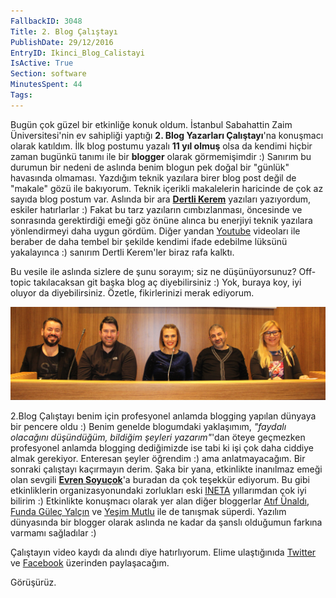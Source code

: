 ```yaml
---
FallbackID: 3048
Title: 2. Blog Çalıştayı
PublishDate: 29/12/2016
EntryID: Ikinci_Blog_Calistayi
IsActive: True
Section: software
MinutesSpent: 44
Tags: 
---
```

Bugün çok güzel bir etkinliğe konuk oldum. İstanbul Sabahattin Zaim Üniversitesi'nin ev sahipliği yaptığı **2. Blog Yazarları Çalıştayı**'na konuşmacı olarak katıldım. İlk blog postumu yazalı **11 yıl olmuş** olsa da kendimi hiçbir zaman bugünkü tanımı ile bir **blogger** olarak görmemişimdir :) Sanırım bu durumun bir nedeni de aslında benim blogun pek doğal bir "günlük" havasında olmaması. Yazdığım teknik yazılara birer blog post değil de "makale" gözü ile bakıyorum. Teknik içerikli makalelerin haricinde de çok az sayıda blog postum var. Aslında bir ara [**Dertli Kerem**](http://daron.yondem.com/software/search/Dertli) yazıları yazıyordum, eskiler hatırlarlar :) Fakat bu tarz yazıların cımbızlanması, öncesinde ve sonrasında gerektirdiği emeği göz önüne alınca bu enerjiyi teknik yazılara yönlendirmeyi daha uygun gördüm. Diğer yandan [Youtube](https://www.youtube.com/daronyondem) videoları ile beraber de daha tembel bir şekilde kendimi ifade edebilme lüksünü yakalayınca :) sanırım Dertli Kerem'ler biraz rafa kalktı.

Bu vesile ile aslında sizlere de şunu sorayım; siz ne düşünüyorsunuz? Off-topic takılacaksan git başka blog aç diyebilirsiniz :) Yok, buraya koy, iyi oluyor da diyebilirsiniz. Özetle, fikirlerinizi merak ediyorum. 

![Blog Çalıştaryı'ndan bir kare.](media/Ikinci_Blog_Calistayi/blogcalistayi.jpg)

2.Blog Çalıştayı benim için profesyonel anlamda blogging yapılan dünyaya bir pencere oldu :) Benim genelde blogumdaki yaklaşımım, *"faydalı olacağını düşündüğüm, bildiğim şeyleri yazarım"*'dan öteye geçmezken profesyonel anlamda blogging dediğimizde ise tabi ki işi çok daha ciddiye almak gerekiyor. Enteresan şeyler öğrendim :) ama anlatmayacağım. Bir sonraki çalıştayı kaçırmayın derim. Şaka bir yana, etkinlikte inanılmaz emeği olan sevgili [**Evren Soyuçok**](http://www.evrengunlugu.net/)'a buradan da çok teşekkür ediyorum. Bu gibi etkinliklerin organizasyonundaki zorlukları eski [INETA](http://daron.yondem.com/software/search/INETA) yıllarımdan çok iyi bilirim :) Etkinlikte konuşmacı olarak yer alan diğer bloggerlar [Atıf Ünaldı](https://atifunaldi.com.tr/), [Funda Güleç Yalçın](http://www.fundalina.com/) ve [Yeşim Mutlu](http://www.yesimmutlu.com/) ile de tanışmak süperdi. Yazılım dünyasında bir blogger olarak aslında ne kadar da şanslı olduğumun farkına varmamı sağladılar :) 

Çalıştayın video kaydı da alındı diye hatırlıyorum. Elime ulaştığınıda [Twitter](http://www.twitter.com/daronyondem) ve [Facebook](http://wwww.facebook.com/daronyoendem) üzerinden paylaşacağım. 

Görüşürüz.
